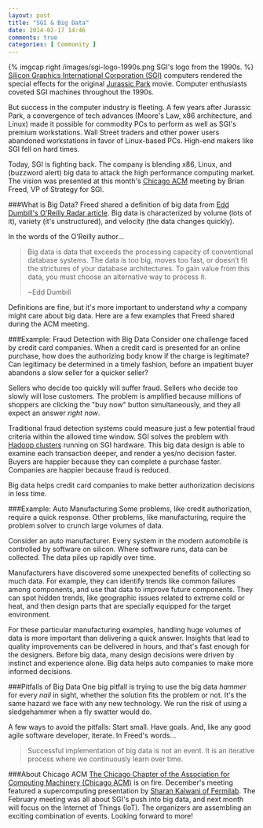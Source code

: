```yaml
---
layout: post
title: "SGI & Big Data"
date: 2014-02-17 14:46
comments: true
categories: [ Community ]
---
```

{% imgcap right /images/sgi-logo-1990s.png SGI's logo from the 1990s. %}
[Silicon Graphics International Corporation (SGI)](http://sgi.com) computers rendered the special effects for the original [Jurassic Park](http://en.wikipedia.org/wiki/Jurassic_Park) movie. Computer enthusiasts coveted SGI machines throughout the 1990s. 

But success in the computer industry is fleeting. A few years after Jurassic Park, a convergence of tech advances (Moore's Law, x86 architecture, and Linux) made it possible for commodity PCs to perform as well as SGI's premium workstations. Wall Street traders and other power users abandoned workstations in favor of Linux-based PCs. High-end makers like SGI fell on hard times.

Today, SGI is fighting back. The company is blending x86, Linux, and (buzzword alert) big data to attack the high performance computing market. The vision was presented at this month's [Chicago ACM](http://www.meetup.com/chicagoacm/events/163287562/) meeting by Brian Freed, VP of Strategy for SGI.
<!--more-->
###What is Big Data?
Freed shared a definition of big data from [Edd Dumbill's O'Reilly Radar article](http://strata.oreilly.com/2012/01/what-is-big-data.html). Big data is characterized by volume (lots of it), variety (it's unstructured), and velocity (the data changes quickly).

In the words of the O'Reilly author...

>Big data is data that exceeds the processing capacity of conventional database systems. The data is too big, moves too fast, or doesn’t fit the strictures of your database architectures. To gain value from this data, you must choose an alternative way to process it.
>
> ~Edd Dumbill

Definitions are fine, but it's more important to understand _why_ a company might care about big data. Here are a few examples that Freed shared during the ACM meeting.

###Example: Fraud Detection with Big Data
Consider one challenge faced by credit card companies. When a credit card is presented for an online purchase, how does the authorizing body know if the charge is legitimate? Can legitimacy be determined in a timely fashion, before an impatient buyer abandons a slow seller for a quicker seller?  

Sellers who decide too quickly will suffer fraud. Sellers who decide too slowly will lose customers. The problem is amplified because millions of shoppers are clicking the "buy now" button simultaneously, and they all expect an answer _right now_.  

Traditional fraud detection systems could measure just a few potential fraud criteria within the allowed time window. SGI solves the problem with [Hadoop clusters](http://hadoop.apache.org/) running on SGI hardware. This big data design is able to examine each transaction deeper, and render a yes/no decision faster. Buyers are happier because they can complete a purchase faster. Companies are happier because fraud is reduced.

Big data helps credit card companies to make better authorization decisions in less time.

###Example: Auto Manufacturing
Some problems, like credit authorization, require a quick response.  Other problems, like manufacturing, require the problem solver to crunch large volumes of data.

Consider an auto manufacturer. Every system in the modern automobile is controlled by software on silicon. Where software runs, data can be collected. The data piles up rapidly over time.

Manufacturers have discovered some unexpected benefits of collecting so much data. For example, they can identify trends like common failures among components, and use that data to improve future components. They can spot hidden trends, like geographic issues related to extreme cold or heat, and then design parts that are specially equipped for the target environment.

For these particular manufacturing examples, handling huge volumes of data is more important than delivering a quick answer. Insights that lead to quality improvements can be delivered in hours, and that's fast enough for the designers. Before big data, many design decisions were driven by instinct and experience alone. Big data helps auto companies to make more informed decisions.

###Pitfalls of Big Data
One big pitfall is trying to use the big data _hammer_ for every _nail_ in sight, whether the solution fits the problem or not. It's the same hazard we face with any new technology. We run the risk of using a sledgehammer when a fly swatter would do. 

A few ways to avoid the pitfalls: Start small. Have goals. And, like any good agile software developer, iterate. In Freed's words...

>Successful implementation of big data is not an event. It is an iterative process where we continuously learn over time.

###About Chicago ACM
[The Chicago Chapter of the Association for Computing Machinery (Chicago ACM)](http://www.meetup.com/chicagoacm/) is on fire. December's meeting featured a supercomputing presentation by [Sharan Kalwani of Fermilab](/blog/2013/12/12/high-performance-computing-at-acm/). The February meeting was all about SGI's push into big data, and next month will focus on the Internet of Things (IoT). The organizers are assembling an exciting combination of events. Looking forward to more!
